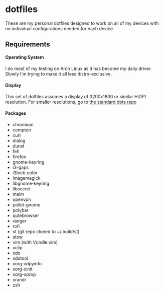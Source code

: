 # dotfiles
These are my personal dotfiles designed to work on all of my devices with no individual configurations needed for each device. 

## Requirements

#### Operating System

I do most of my testing on Arch Linux as it has become my daily driver. Slowly I'm trying to make it all less distro-exclusive.

#### Display

This set of dotfiles assumes a display of 3200x1800 or similar HiDPI resolution. For smaller resolutions, go to [the standard dots repo](https://github.com/astrakk/dots)

#### Packages

  - chromium
  - compton
  - curl
  - dialog
  - dunst
  - feh
  - firefox
  - gnome-keyring
  - i3-gaps
  - i3lock-color
  - imagemagick
  - libgnome-keyring
  - libsecret
  - maim
  - openvpn
  - polkit-gnome
  - polybar
  - qutebrowser
  - ranger
  - rofi
  - st (git repo cloned to ~/.build/st)
  - stow
  - vim (with Vundle.vim)
  - xclip
  - xdo
  - xdotool
  - xorg-xdpyinfo
  - xorg-xinit
  - xorg-xprop
  - xrandr
  - zsh
